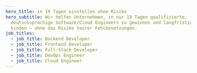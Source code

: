 ```yaml
---
hero_title: in 19 Tagen einstellen ohne Risiko
hero_subtitle: Wir helfen Unternehmen, in nur 19 Tagen qualifizierte,
  deutschsprachige Software/Cloud Engineers zu gewinnen und langfristig zu
  binden – ohne das Risiko teurer Fehlbesetzungen.
job_titles:
  - job_title: Backend Developer
  - job_title: Frontend Developer
  - job_title: Full-Stack Developer
  - job_title: DevOps Engineer
  - job_title: Cloud Engineer
---
```

